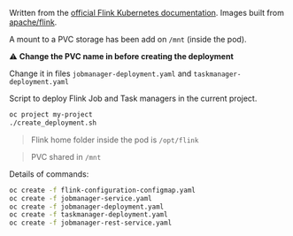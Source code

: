 Written from the [official Flink Kubernetes documentation](https://ci.apache.org/projects/flink/flink-docs-stable/ops/deployment/kubernetes.html). Images built from [apache/flink](https://github.com/apache/flink).

A mount to a PVC storage has been add on `/mnt` (inside the pod). 

⚠️ **Change the PVC name in  before creating the deployment**

Change it in files `jobmanager-deployment.yaml` and `taskmanager-deployment.yaml`

Script to deploy Flink Job and Task managers in the current project. 

```bash
oc project my-project
./create_deployment.sh
```

> Flink home folder inside the pod is `/opt/flink`

> PVC shared in `/mnt`

Details of commands:

```bash
oc create -f flink-configuration-configmap.yaml
oc create -f jobmanager-service.yaml
oc create -f jobmanager-deployment.yaml
oc create -f taskmanager-deployment.yaml
oc create -f jobmanager-rest-service.yaml
```

